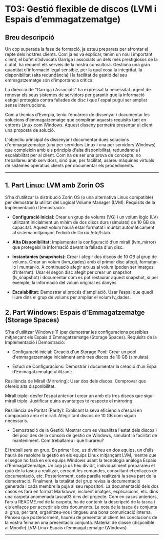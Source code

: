 # T03: Gestió flexible de discos (LVM i Espais d’emmagatzematge)

## Breu descripció

Un cop superada la fase de formació, ja esteu preparats per afrontar el repte dels nostres clients. Com ja es va explicar, tenim un nou i important client, el bufet d’advocats Garriga i associats un dels més prestigiosos de la ciutat, ha requerit els serveis de la nostra consultora. Gestiona una gran quantitat d'informació legal sensible, per la qual cosa la integritat, la disponibilitat (alta redundància) i la facilitat de gestió del seu emmagatzematge són d'importància crítica.

La direcció de "Garriga i Associats" ha expressat la necessitat urgent de renovar els seus sistemes de servidors per garantir que la informació estigui protegida contra fallades de disc i que l'espai pugui ser ampliat sense interrupcions.

Com a tècnics d'Everpia, teniu l'encàrrec de dissenyar i documentar les solucions d'emmagatzematge que compliran aquests requisits tant en entorns Linux com Windows. Aquest disseny permetrà presentar al client una proposta de solució.

L'objectiu principal és dissenyar i documentar dues solucions d'emmagatzematge (una per servidors Linux i una per servidors Windows) que compleixin amb els principis d'alta disponibilitat, redundància i escalabilitat per al client. Com ha de ser una prova de concepte, no treballareu amb servidors, sinó que, per facilitat, usareu màquines virtuals de sistemes operatius clients per documentar els procediments.

---

## 1. Part Linux: LVM amb Zorin OS
   
S'ha d'utilitzar la distribució Zorin OS (o una alternativa Linux compatible) per demostrar la utilitat del Logical Volume Manager (LVM).
Requisits de la Implementació i Demostració:

- **Configuració Inicial:** Crear un grup de volums (VG) i un volum lògic (LV) utilitzant inicialment un mínim de dos discs durs (simulats) de 10 GB de capacitat. Aquest volum haurà estar formatat i muntat automàticament al sistema mitjançant l’edició de l’arxiu /etc/fstab.

- **Alta Disponibilitat:** Implementar la configuració d’un mirall (lvm_mirror) que protegeixi la informació davant la fallada d'un disc.

- **Instantànies (snapshots):**  Crear i afegir dos discos de 10 GB al grup de volums.
Crear un volum (lvm_dades) amb el primer disc afegit, formatar-lo i muntar-lo. 
A continuació afegir arxius al volum (poden ser imatges d’Internet). 
Usar el segon disc afegit per crear un snapshot (lv_snapshot) i documentar com es pot restaurar aquest snapshot, si per exemple, la informació del volum original es danyés.

- **Escalabilitat:** Demostrar el procés d'ampliació. Usar l’espai que quedi lliure dins el grup de volums per ampliar el volum lv_dades.

## 2. Part Windows: Espais d'Emmagatzematge (Storage Spaces)
   
S'ha d'utilitzar Windows 11 (per demostrar les configuracions possibles mitjançant els Espais d'Emmagatzematge (Storage Spaces).
Requisits de la Implementació i Demostració:

- Configuració inicial: Creació d'un Storage Pool: Crear un pool d'emmagatzematge inicialment amb tres discos de 10 GB (simulats).

- Estudi de Configuracions: Demostrar i documentar la creació d'un Espai d'Emmagatzematge utilitzant:

Resiliència de Mirall (Mirroring): Usar dos dels discos. Comprovar que ofereix alta disponibilitat.

Mirall triple: desfer l’espai anterior i crear un amb els tres discos que sigui mirall triple. Justificar quins avantatges té respecte el mirroring.

Resiliència de Paritat (Parity): Explicant la seva eficiència d'espai en comparació amb el mirall. Afegir tant discos de 10 GB com siguin necessaris.

- Demostració de la Gestió: Mostrar com es visualitza l'estat dels discos i del pool des de la consola de gestió de Windows, simulant la facilitat de manteniment.
Com treballareu i què lliurareu?

El treball serà en grup. En primer lloc, us dividireu en dos equips, un d’ells haurà de resoldre la gestió en els equips Linux mitjançant LVM, mentre que el segon ho farà en els equips Windows usant la tecnologia anàloga Espais d’Emmagatzematge. Un cop ja us heu dividit, individualment preparareu el guió de la tasca a realitzar, cercant les comandes, consultant el enllaços de documentació, etc. Posteriorment, cada parella realitzarà la seva part de la demostració. Finalment, la totalitat del grup revisa la documentació generada i cada membre la puja al seu repositori.
La documentació dels dos casos es farà en format Markdown, incloent imatges, explicacions, etc. dins una carpeta anomenada tasca03 dins del projecte. Com en casos anteriors, l’arxiu README.md de la carpeta, ha de contenir la descripció de la tasca i els enllaços per accedir als dos documents. 
La nota de la tasca és conjunta al grup, per tant, organitzeu-vos i tingueu una bona comunicació interna.
Penseu que posteriorment, haureu de presentar al client les conclusions de la vostra feina en una presentació conjunta.
Material de classe (disponible al Moodle)
LVM Linux
Espais d’emmagatzematge (Windows)

---



